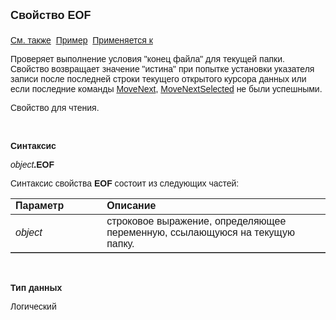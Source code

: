 ﻿<html>
<head>
<title>Текущий вид просмотра\EOF</title>
</head>

<body>

<p><strong><font size="4" face="Arial">Свойство EOF<br>
<br>
</font></strong><font face="Arial"><a href="../Frmpttel.html">См. также</a>&nbsp;
<u>Пример</u>&nbsp; <a href="../Frmpttel.html">Применяется к</a></font></p>

<p><font face="Arial">Проверяет выполнение условия &quot;конец файла&quot; для 
текущей папки. Свойство возвращает значение &quot;истина&quot; при попытке установки 
указателя записи после последней строки текущего открытого курсора данных или 
если последние команды <a href="MoveNext.html">MoveNext</a>, <a
href="MoveNextSelected.html">MoveNextSelected</a> не были успешными.</font></p>

<p><font face="Arial">Свойство для чтения. </font></p>

<p class="label">&nbsp;</p>

<p class="label"><font face="Arial"><b>Синтаксис</b></font></p>

<p><font face="Arial"><em>object</em><strong>.EOF</strong></font></p>

<p><font face="Arial">Синтаксис свойства <strong>EOF</strong>
состоит из следующих частей:</font></p>

<table border="1" cellPadding="5" cols="2" frame="below" rules="rows">
<TBODY>
  <tr vAlign="top">
    <td class="label" width="29%"><font face="Arial"><b>Параметр</b></font></td>
    <td class="label" width="71%"><font face="Arial"><strong>Описание</strong></font></td>
  </tr>
  <tr>
    <td width="29%"><em><font face="Arial">object</font></em></td>
    <td width="71%"><font face="Arial">строковое выражение, 
	определяющее переменную, ссылающуюся на текущую папку.</font></td>
  </tr>
</table>

<p class="label">&nbsp;</p>

<p class="label"><font face="Arial"><b>Тип данных</b></font></p>

<p class="label"><font face="Arial">Логический</font></p>
</body>
</html>
